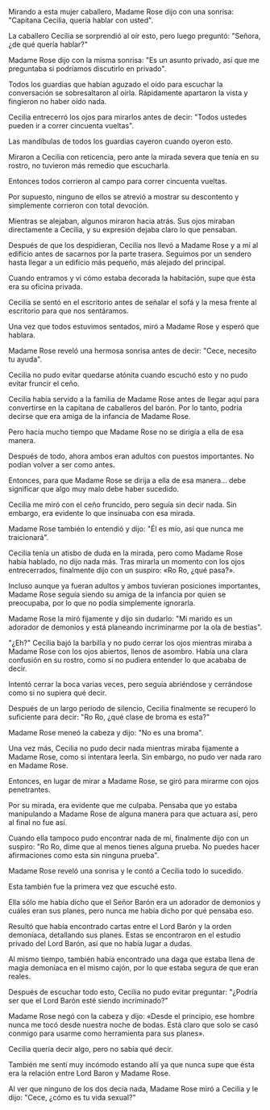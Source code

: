 
Mirando a esta mujer caballero, Madame Rose dijo con una sonrisa: "Capitana Cecilia, quería hablar con usted".

La caballero Cecilia se sorprendió al oír esto, pero luego preguntó: "Señora, ¿de qué quería hablar?"

Madame Rose dijo con la misma sonrisa: "Es un asunto privado, así que me preguntaba si podríamos discutirlo en privado".

Todos los guardias que habían aguzado el oído para escuchar la conversación se sobresaltaron al oírla. Rápidamente apartaron la vista y fingieron no haber oído nada.

Cecilia entrecerró los ojos para mirarlos antes de decir: "Todos ustedes pueden ir a correr cincuenta vueltas".

Las mandíbulas de todos los guardias cayeron cuando oyeron esto.

Miraron a Cecilia con reticencia, pero ante la mirada severa que tenía en su rostro, no tuvieron más remedio que escucharla.

Entonces todos corrieron al campo para correr cincuenta vueltas.

Por supuesto, ninguno de ellos se atrevió a mostrar su descontento y simplemente corrieron con total devoción.

Mientras se alejaban, algunos miraron hacia atrás. Sus ojos miraban directamente a Cecilia, y su expresión dejaba claro lo que pensaban.

Después de que los despidieran, Cecilia nos llevó a Madame Rose y a mí al edificio antes de sacarnos por la parte trasera. Seguimos por un sendero hasta llegar a un edificio más pequeño, más alejado del principal.

Cuando entramos y vi cómo estaba decorada la habitación, supe que ésta era su oficina privada.

Cecilia se sentó en el escritorio antes de señalar el sofá y la mesa frente al escritorio para que nos sentáramos.

Una vez que todos estuvimos sentados, miró a Madame Rose y esperó que hablara.

Madame Rose reveló una hermosa sonrisa antes de decir: "Cece, necesito tu ayuda".

Cecilia no pudo evitar quedarse atónita cuando escuchó esto y no pudo evitar fruncir el ceño.

Cecilia había servido a la familia de Madame Rose antes de llegar aquí para convertirse en la capitana de caballeros del barón. Por lo tanto, podría decirse que era amiga de la infancia de Madame Rose.

Pero hacía mucho tiempo que Madame Rose no se dirigía a ella de esa manera.

Después de todo, ahora ambos eran adultos con puestos importantes. No podían volver a ser como antes.

Entonces, para que Madame Rose se dirija a ella de esa manera... debe significar que algo muy malo debe haber sucedido.

Cecilia me miró con el ceño fruncido, pero seguía sin decir nada. Sin embargo, era evidente lo que insinuaba con esa mirada.

Madame Rose también lo entendió y dijo: "Él es mío, así que nunca me traicionará".

Cecilia tenía un atisbo de duda en la mirada, pero como Madame Rose había hablado, no dijo nada más. Tras mirarla un momento con los ojos entrecerrados, finalmente dijo con un suspiro: «Ro Ro, ¿qué pasa?».

Incluso aunque ya fueran adultos y ambos tuvieran posiciones importantes, Madame Rose seguía siendo su amiga de la infancia por quien se preocupaba, por lo que no podía simplemente ignorarla.

Madame Rose la miró fijamente y dijo sin dudarlo: "Mi marido es un adorador de demonios y está planeando incriminarme por la ola de bestias".

"¿Eh?" Cecilia bajó la barbilla y no pudo cerrar los ojos mientras miraba a Madame Rose con los ojos abiertos, llenos de asombro. Había una clara confusión en su rostro, como si no pudiera entender lo que acababa de decir.

Intentó cerrar la boca varias veces, pero seguía abriéndose y cerrándose como si no supiera qué decir.

Después de un largo período de silencio, Cecilia finalmente se recuperó lo suficiente para decir: "Ro Ro, ¿qué clase de broma es esta?"

Madame Rose meneó la cabeza y dijo: "No es una broma".

Una vez más, Cecilia no pudo decir nada mientras miraba fijamente a Madame Rose, como si intentara leerla. Sin embargo, no pudo ver nada raro en Madame Rose.

Entonces, en lugar de mirar a Madame Rose, se giró para mirarme con ojos penetrantes.

Por su mirada, era evidente que me culpaba. Pensaba que yo estaba manipulando a Madame Rose de alguna manera para que actuara así, pero al final no fue así.

Cuando ella tampoco pudo encontrar nada de mí, finalmente dijo con un suspiro: "Ro Ro, dime que al menos tienes alguna prueba. No puedes hacer afirmaciones como esta sin ninguna prueba".

Madame Rose reveló una sonrisa y le contó a Cecilia todo lo sucedido.

Esta también fue la primera vez que escuché esto.

Ella sólo me había dicho que el Señor Barón era un adorador de demonios y cuáles eran sus planes, pero nunca me había dicho por qué pensaba eso.

Resultó que había encontrado cartas entre el Lord Barón y la orden demoníaca, detallando sus planes. Estas se encontraron en el estudio privado del Lord Barón, así que no había lugar a dudas.

Al mismo tiempo, también había encontrado una daga que estaba llena de magia demoníaca en el mismo cajón, por lo que estaba segura de que eran reales.

Después de escuchar todo esto, Cecilia no pudo evitar preguntar: "¿Podría ser que el Lord Barón esté siendo incriminado?"

Madame Rose negó con la cabeza y dijo: «Desde el principio, ese hombre nunca me tocó desde nuestra noche de bodas. Está claro que solo se casó conmigo para usarme como herramienta para sus planes».

Cecilia quería decir algo, pero no sabía qué decir.

También me sentí muy incómodo estando allí ya que nunca supe que ésta era la relación entre Lord Baron y Madame Rose.

Al ver que ninguno de los dos decía nada, Madame Rose miró a Cecilia y le dijo: "Cece, ¿cómo es tu vida sexual?"
